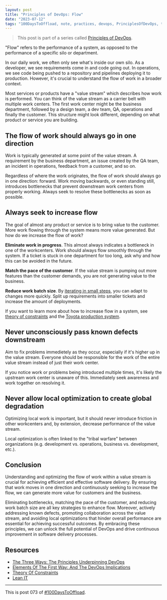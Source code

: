 ```yaml
---
layout: post
title: "Principles of DevOps: Flow"
date: "2023-07-12"
tags: "100DaysToOffload, note, practices, devops, PrinciplesOfDevOps, tech"
---
```


> This post is part of a series called [Principles of DevOps](/posts?tags=PrinciplesOfDevOps).

"Flow" refers to the performance of a system, as opposed to the performance of a specific silo or department.

In our daily work, we often only see what's inside our own silo. As a developer, we see requirements come in and code going out. In operations, we see code being pushed to a repository and pipelines deploying it to production. However, it's crucial to understand the flow of work in a broader context.

Most services or products have a "value stream" which describes how work is performed. You can think of the value stream as a carrier belt with multiple work centers. The first work center might be the business department, followed by a design team, a dev team, QA, operations and finally the customer. This structure might look different, depending on what product or service you are building.

## The flow of work should always go in one direction

Work is typically generated at some point of the value stream. A requirement by the business department, an issue created by the QA team, an incident in operations, feedback from a customer, and so on.

Regardless of where the work originates, the flow of work should always go in one direction: forward. Work moving backwards, or even standing still, introduces bottlenecks that prevent downstream work centers from properly working. Always seek to resolve these bottlenecks as soon as possible.

## Always seek to increase flow

The goal of almost any product or service is to bring value to the customer. More work flowing through the system means more value generated. But how do we increase the flow of work?

**Eliminate work in progress**. This almost always indicates a bottleneck in one of the workcenters. Work should always flow smoothly through the system. If a ticket is stuck in one department for too long, ask why and how this can be avoided in the future.

**Match the pace of the customer**. If the value stream is pumping out more features than the customer demands, you are not generating value to the business.

**Reduce work batch size**. By [iterating in small steps](https://garrit.xyz/posts/2023-05-19-work-batch-sizing), you can adapt to changes more quickly. Split up requirements into smaller tickets and increase the amount of deployments.

If you want to learn more about how to increase flow in a system, see [theory of constraints](https://en.wikipedia.org/wiki/Theory_of_constraints) and the [Toyota production system](https://hbswk.hbs.edu/item/decoding-the-dna-of-the-toyota-production-system).

## Never unconsciously pass known defects downstream

Aim to fix problems immedietely as they occur, especially if it's higher up in the value stream. Everyone should be responsible for the work of the entire value stream instead of just their work center.

If you notice work or problems being introduced multiple times, it's likely the upstream work center is unaware of this. Immediately seek awareness and work together on resolving it.

## Never allow local optimization to create global degradation

Optimizing local work is important, but it should never introduce friction in other workcenters and, by extension, decrease performance of the value stream.

Local optimization is often linked to the "tribal warfare" between organizations (e.g. development vs. operations, business vs. development, etc.).

## Conclusion

Understanding and optimizing the flow of work within a value stream is crucial for achieving efficient and effective software delivery. By ensuring that work moves in one direction and continuously seeking to increase the flow, we can generate more value for customers and the business.

Eliminating bottlenecks, matching the pace of the customer, and reducing work batch size are all key strategies to enhance flow. Moreover, actively addressing known defects, promoting collaboration across the value stream, and avoiding local optimizations that hinder overall performance are essential for achieving successful outcomes. By embracing these principles, we can unlock the full potential of DevOps and drive continuous improvement in software delivery processes.

## Resources

* [The Three Ways: The Principles Underpinning DevOps](https://itrevolution.com/articles/the-three-ways-principles-underpinning-devops/)
* [Elements Of The First Way: And The DevOps Implications](https://itrevolution.com/articles/elements-of-the-first-way-and-the-devops-implications/)
* [Theory Of Constraints](https://en.wikipedia.org/wiki/Theory_of_constraints)
* [Lean IT](https://en.wikipedia.org/wiki/Lean_IT)

---

This is post 073 of [#100DaysToOffload](https://100daystooffload.com/).

